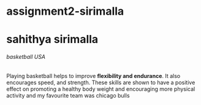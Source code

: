 # assignment2-sirimalla

# sahithya sirimalla
###### basketball USA

 Playing basketball helps to improve **flexibility and endurance**. It also encourages speed, and strength. These skills are shown to have a positive effect on promoting a healthy body weight and encouraging more physical activity and my favourite team was chicago bulls